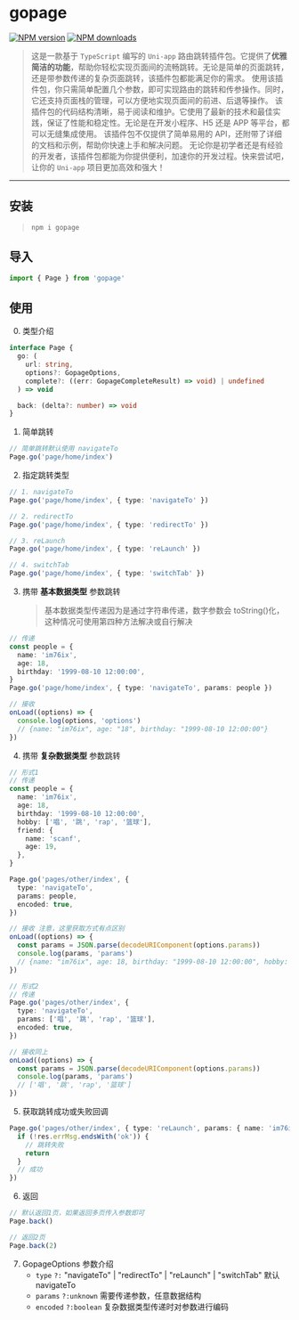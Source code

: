 # gopage

[![NPM version](https://img.shields.io/npm/v/gopage?color=a1b858&label=)](https://www.npmjs.com/package/gopage)
[![NPM downloads](https://img.shields.io/npm/dm/gopage.svg?style=flat)](https://www.npmjs.com/package/gopage)

> 这是一款基于 `TypeScript` 编写的 `Uni-app` 路由跳转插件包。它提供了**优雅简洁的功能**，帮助你轻松实现页面间的流畅跳转。无论是简单的页面跳转，还是带参数传递的复杂页面跳转，该插件包都能满足你的需求。
> 使用该插件包，你只需简单配置几个参数，即可实现路由的跳转和传参操作。同时，它还支持页面栈的管理，可以方便地实现页面间的前进、后退等操作。
> 该插件包的代码结构清晰，易于阅读和维护。它使用了最新的技术和最佳实践，保证了性能和稳定性。无论是在开发小程序、H5 还是 APP 等平台，都可以无缝集成使用。
> 该插件包不仅提供了简单易用的 API，还附带了详细的文档和示例，帮助你快速上手和解决问题。
> 无论你是初学者还是有经验的开发者，该插件包都能为你提供便利，加速你的开发过程。快来尝试吧，让你的 `Uni-app` 项目更加高效和强大！

---

## 安装

> `npm i gopage`

## 导入

```typescript
import { Page } from 'gopage'
```

## 使用

0. 类型介绍

```typescript
interface Page {
  go: (
    url: string,
    options?: GopageOptions,
    complete?: ((err: GopageCompleteResult) => void) | undefined
  ) => void

  back: (delta?: number) => void
}
```

1. 简单跳转

```typescript
// 简单跳转默认使用 navigateTo
Page.go('page/home/index')
```

2. 指定跳转类型

```typescript
// 1. navigateTo
Page.go('page/home/index', { type: 'navigateTo' })

// 2. redirectTo
Page.go('page/home/index', { type: 'redirectTo' })

// 3. reLaunch
Page.go('page/home/index', { type: 'reLaunch' })

// 4. switchTab
Page.go('page/home/index', { type: 'switchTab' })
```

3. 携带 **基本数据类型** 参数跳转
   > 基本数据类型传递因为是通过字符串传递，数字参数会 toString()化，这种情况可使用第四种方法解决或自行解决

```typescript
// 传递
const people = {
  name: 'im76ix',
  age: 18,
  birthday: '1999-08-10 12:00:00',
}
Page.go('page/home/index', { type: 'navigateTo', params: people })

// 接收
onLoad((options) => {
  console.log(options, 'options')
  // {name: "im76ix", age: "18", birthday: "1999-08-10 12:00:00"}
})
```

4. 携带 **复杂数据类型** 参数跳转

```typescript
// 形式1
// 传递
const people = {
  name: 'im76ix',
  age: 18,
  birthday: '1999-08-10 12:00:00',
  hobby: ['唱', '跳', 'rap', '篮球'],
  friend: {
    name: 'scanf',
    age: 19,
  },
}

Page.go('pages/other/index', {
  type: 'navigateTo',
  params: people,
  encoded: true,
})

// 接收 注意，这里获取方式有点区别
onLoad((options) => {
  const params = JSON.parse(decodeURIComponent(options.params))
  console.log(params, 'params')
  // {name: "im76ix", age: 18, birthday: "1999-08-10 12:00:00", hobby: ['唱', '跳', 'rap', '篮球'], friend: { name: 'scanf', age: 19, } }
})

// 形式2
// 传递
Page.go('pages/other/index', {
  type: 'navigateTo',
  params: ['唱', '跳', 'rap', '篮球'],
  encoded: true,
})

// 接收同上
onLoad((options) => {
  const params = JSON.parse(decodeURIComponent(options.params))
  console.log(params, 'params')
  // ['唱', '跳', 'rap', '篮球']
})
```

5. 获取跳转成功或失败回调

```typescript
Page.go('pages/other/index', { type: 'reLaunch', params: { name: 'im76ix' } }, (res) => {
  if (!res.errMsg.endsWith('ok')) {
    // 跳转失败
    return
  }
  // 成功
})
```

6. 返回

```typescript
// 默认返回1页，如果返回多页传入参数即可
Page.back()

// 返回2页
Page.back(2)
```

7. GopageOptions 参数介绍
   - `type` `?:` "navigateTo" | "redirectTo" | "reLaunch" | "switchTab" 默认 navigateTo
   - `params` `?:unknown` 需要传递参数，任意数据结构
   - `encoded` `?:boolean` 复杂数据类型传递时对参数进行编码
